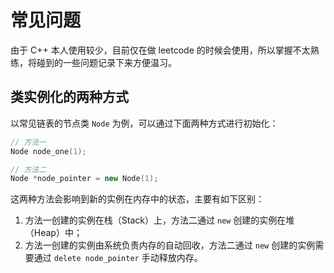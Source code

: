 # 常见问题

由于 C++ 本人使用较少，目前仅在做 leetcode 的时候会使用，所以掌握不太熟练，将碰到的一些问题记录下来方便温习。

## 类实例化的两种方式

以常见链表的节点类 `Node` 为例，可以通过下面两种方式进行初始化：

```cpp
// 方法一
Node node_one(1);

// 方法二
Node *node_pointer = new Node(1);
```

这两种方法会影响到新的实例在内存中的状态，主要有如下区别：

1. 方法一创建的实例在栈（Stack）上，方法二通过 `new` 创建的实例在堆（Heap）中；
2. 方法一创建的实例由系统负责内存的自动回收，方法二通过 `new` 创建的实例需要通过 `delete node_pointer` 手动释放内存。

<Vssue title="C++ 常见问题" />
